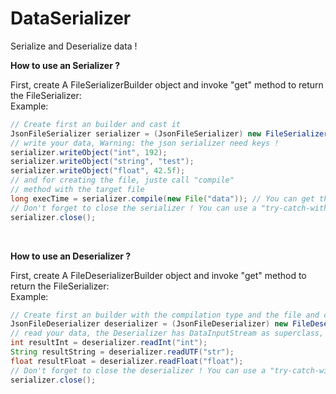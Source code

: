 <h1> DataSerializer </h1>

<p>
Serialize and Deserialize data !

<strong> How to use an Serializer ? </strong>

First, create A FileSerializerBuilder object and invoke "get" method to return the FileSerializer:
<br> Example: <br>
```java
// Create first an builder and cast it
JsonFileSerializer serializer = (JsonFileSerializer) new FileSerializerBuilder().type(CompilationType.JSON).get();
// write your data, Warning: the json serializer need keys !
serializer.writeObject("int", 192);
serializer.writeObject("string", "test");
serializer.writeObject("float", 42.5f);
// and for creating the file, juste call "compile"
// method with the target file
long execTime = serializer.compile(new File("data")); // You can get the time of the building task
// Don't forget to close the serializer ! You can use a "try-catch-with-ressources".
serializer.close();
```
<br>

<strong> How to use an Deserializer ? </strong>

First, create A FileDeserializerBuilder object and invoke "get" method to return the FileSerializer:
<br> Example: <br>
```java
// Create first an builder with the compilation type and the file and cast it
JsonFileDeserializer deserializer = (JsonFileDeserializer) new FileDeserializerBuilder().type(CompilationType.JSON).file(new File("data1")).get();
// read your data, the Deserializer has DataInputStream as superclass, Warning: the json deserializer need keys !
int resultInt = deserializer.readInt("int");
String resultString = deserializer.readUTF("str");
float resultFloat = deserializer.readFloat("float");
// Don't forget to close the deserializer ! You can use a "try-catch-with-ressources".
serializer.close();
```
<br>
</p>
